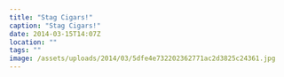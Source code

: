 ```yaml
---
title: "Stag Cigars!"
caption: "Stag Cigars!"
date: 2014-03-15T14:07Z
location: ""
tags: ""
image: /assets/uploads/2014/03/5dfe4e732202362771ac2d3825c24361.jpg
---
```

